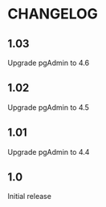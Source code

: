# CHANGELOG

## 1.03

Upgrade pgAdmin to 4.6

## 1.02

Upgrade pgAdmin to 4.5

## 1.01

Upgrade pgAdmin to 4.4

## 1.0

Initial release
